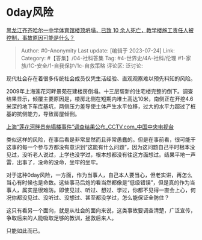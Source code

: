 # 0day风险
[黑龙江齐齐哈尔一中学体育馆楼顶坍塌，已致 10 余人死亡，教学楼施工责任人被控制，事故原因可能是什么？](https://www.zhihu.com/question/613585807/answer/3133205896)

> Author: #0-Anonymity
> Last update: [编辑于 2023-07-24]
> Link:
> Category: #【答集】/04-社科答集
> Tag: #4-世界史/4A-社科/伦理 #1-家族/1C-安全/1-自我保护/1c-自救策略
> 评论区:
> 泛讨论:

现代社会存在着很多传统社会成员仅凭生活经验、直观观察难以预先料知的风险。

2009年上海莲花河畔景苑在建楼房倒塌。十三层崭新的住宅楼完整的倒下。调查结果显示，倾覆主要原因是，楼房北侧在短期内堆土高达10米，南侧正在开挖4.6米深的地下车库基坑，两侧压力差导使土体产生水平位移，过大的水平力超过了桩基的抗侧能力，导致房屋倾倒。

[上海“莲花河畔景苑塌楼事件”调查结果公布\_CCTV.com\_中国中央电视台](https://link.zhihu.com/?target=http%3A//finance.cctv.com/20090703/105882.shtml)

类似这样的风险，在事后看是非常显然而且非常愚蠢的。但是在事前看，很可能干这事的每一个参与方都没有意识到“这能有什么问题”，因为这问题自己平时根本没见过，没听老人说过，上学也没学过，根本想都没有往这方面想过。结果平地一声雷，出事了，没命的没命，坐牢的坐牢。

对于这种0day风险，一方面，作为当事人，自己本人要当心，但老实讲，再怎么当心有时候也是命数。这些事马后炮的看当然都像是“低级错误”，但是真的作为当事人，属实是很难防。即使见过、听过、想过、学过，你都不见得一直会上心，何况你都没见过、没听过、没想过、甚至都没学过，怎么能保证全防住？

这只有看另一个面向，就是从社会的面向来说，这类事故要调查清楚，广泛宣传，争取后来的人能吸取足够的教训，拯救后来人。

只能如此而已。
